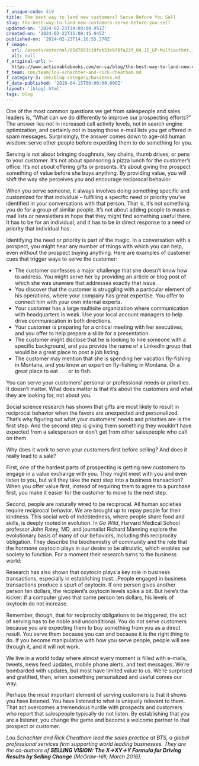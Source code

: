 ```yaml
---
f_unique-code: 419
title: The best way to land new customers? Serve Before You Sell
slug: the-best-way-to-land-new-customers-serve-before-you-sell
updated-on: '2024-02-23T14:09:00.951Z'
created-on: '2024-02-22T15:08:45.945Z'
published-on: '2024-02-23T14:16:55.370Z'
f_image:
  url: /assets/external/65d7653c1dfeb53cb78fa23f_04.15_GP-Multiauthor.jpeg
  alt: null
f_original-url: >-
  https://www.actionablebooks.com/en-ca/blog/the-best-way-to-land-new-customers-serve-before-you-sell/
f_team: cms/team/lou-schachter-and-rick-cheatham.md
f_category-3: cms/blog-category/business.md
f_date-published: '2016-04-15T00:00:00.000Z'
layout: '[blog].html'
tags: blog
---
```


One of the most common questions we get from salespeople and sales leaders is, “What can we do differently to improve our prospecting efforts?” The answer lies not in increased call activity levels, not in search engine optimization, and certainly not in buying those e-mail lists you get offered in spam messages. Surprisingly, the answer comes down to age-old human wisdom: serve other people before expecting them to do something for you.

Serving is not about bringing doughnuts, key chains, thumb drives, or pens to your customer. It’s not about sponsoring a pizza lunch for the customer’s office. It’s not about offering gifts or presents. It’s about giving the prospect something of value before she buys anything. By providing value, you will shift the way she perceives you and encourage reciprocal behavior.

When you serve someone, it always involves doing something specific and customized for that individual – fulfilling a specific need or priority you’ve identified in your conversations with that person. That is, it’s not something you do for a group of similar people. It’s not about adding people to mass e-mail lists or newsletters in hope that they might find something useful there. It has to be for an individual, and it has to be in direct response to a need or priority that individual has.

Identifying the need or priority is part of the magic. In a conversation with a prospect, you might hear any number of things with which you can help, even without the prospect buying anything. Here are examples of customer cues that trigger ways to serve the customer:

*   The customer confesses a major challenge that she doesn’t know how to address. You might serve her by providing an article or blog post of which she was unaware that addresses exactly that issue.
*   You discover that the customer is struggling with a particular element of his operations, where your company has great expertise. You offer to connect him with your own internal experts.
*   Your customer has a large multisite organization where communication with headquarters is weak. Use your local account managers to help drive communication in both directions.
*   Your customer is preparing for a critical meeting with her executives, and you offer to help prepare a slide for a presentation.
*   The customer might disclose that he is looking to hire someone with a specific background, and you provide the name of a LinkedIn group that would be a great place to post a job listing.
*   The customer may mention that she is spending her vacation fly-fishing in Montana, and you know an expert on fly-fishing in Montana. Or a great place to eat . . . or to fish.

You can serve your customers’ personal or professional needs or priorities. It doesn’t matter. What does matter is that it’s about the customers and what they are looking for, not about you.

Social science research has shown that gifts are most likely to result in reciprocal behavior when the favors are unexpected and personalized. That’s why figuring out what your customers’ needs and priorities are is the first step. And the second step is giving them something they wouldn’t have expected from a salesperson or don’t get from other salespeople who call on them.

Why does it work to serve your customers first before selling? And does it really lead to a sale?

First, one of the hardest parts of prospecting is getting new customers to engage in a value exchange with you. They might meet with you and even listen to you, but will they take the next step into a business transaction? When you offer value first, instead of requiring them to agree to a purchase first, you make it easier for the customer to move to the next step.

Second, people are naturally wired to be reciprocal. All human societies require reciprocal behavior. We are brought up to repay people for their kindness. This social web of indebtedness, where people share food and skills, is deeply rooted in evolution. In _Go Wild_, Harvard Medical School professor John Ratey, MD, and journalist Richard Manning explore the evolutionary basis of many of our behaviors, including this reciprocity obligation. They describe the biochemistry of community and the role that the hormone oxytocin plays in our desire to be altruistic, which enables our society to function. For a moment their research turns to the business world:

Research has also shown that oxytocin plays a key role in business transactions, especially in establishing trust…People engaged in business transactions produce a spurt of oxytocin. If one person gives another person ten dollars, the recipient’s oxytocin levels spike a bit. But here’s the kicker: if a computer gives that same person ten dollars, his levels of oxytocin do not increase.

Remember, though, that for reciprocity obligations to be triggered, the act of serving has to be noble and unconditional. You do not serve customers because you are expecting them to buy something from you as a direct result. You serve them because you can and because it is the right thing to do. If you become manipulative with how you serve people, people will see through it, and it will not work.

We live in a world today where almost every moment is filled with e-mails, tweets, news feed updates, mobile phone alerts, and text messages. We’re bombarded with updates, but most have limited value to us. We’re surprised and gratified, then, when something personalized and useful comes our way.

Perhaps the most important element of serving customers is that it shows you have listened. You have listened to what is uniquely relevant to them. That act overcomes a tremendous hurdle with prospects and customers who report that salespeople typically do not listen. By establishing that you are a listener, you change the game and become a welcome partner to that prospect or customer.

_Lou Schachter and Rick Cheatham lead the sales practice at BTS, a global professional services firm supporting world leading businesses. They are the co-authors of_ **_SELLING VISION:_** **_The X→XY→Y Formula for Driving Results by Selling Change_** _(McGraw-Hill; March 2016)._
